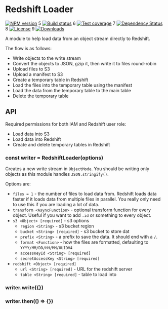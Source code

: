 # Redshift Loader

[![NPM version][npm-image]][npm-url]
5	[![Build status][travis-image]][travis-url]
6	[![Test coverage][codecov-image]][codecov-url]
7	[![Dependency Status][david-image]][david-url]
8	[![License][license-image]][license-url]
9	[![Downloads][downloads-image]][downloads-url]

A module to help load data from an object stream directly to Redshift.

The flow is as follows:

- Write objects to the write stream
- Convert the objects to JSON, gzip it, then write it to files round-robin
- Upload files to S3
- Upload a manifest to S3
- Create a temporary table in Redshift
- Load the files into the temporary table using the manifest
- Load the data from the temporary table to the main table
- Delete the temporary table

## API

Required permissions for both IAM and Redshift user role:

- Load data into S3
- Load data into Redshift
- Create and delete temporary tables in Redshift

### const writer = RedshiftLoader(options)

Creates a new write stream in `ObjectMode`.
You should be writing only objects as this module handles `JSON.stringify()`.

Options are:

- `files = 1` - the number of files to load data from.
  Redshift loads data faster if it loads data from multiple files in parallel.
  You really only need to use this if you are loading a lot of data.
- `transform <AsyncFunction>` - optional transform function for every object. Useful if you want to add `.id` or something to every object.
- `s3 <Object> [required]` - s3 options
  - `region <String>` - s3 bucket region
  - `bucket <String> [required]` - s3 bucket to store dat
  - `prefix <String>` - a prefix to save the data. It should end with a `/`.
  - `format <Function>` - how the files are formatted, defaulting to `YYYY/MM/DD/HH/MM/UUIDV4`
  - `accessKeyId <String> [required]`
  - `secretAccessKey <String> [required]`
- `redshift <Object> [required]`
  - `url <String> [required]` - URL for the redshift server
  - `table <String> [required]` - table to load into

### writer.write({})

### writer.then(() => {})

[npm-image]: https://img.shields.io/npm/v/redshift-loader.svg?style=flat-square
[npm-url]: https://npmjs.org/package/redshift-loader
[travis-image]: https://img.shields.io/travis/jonathanong/redshift-loader/master.svg?style=flat-square
[travis-url]: https://travis-ci.org/jonathanong/redshift-loader
[codecov-image]: https://img.shields.io/codecov/c/github/jonathanong/redshift-loader/master.svg?style=flat-square
[codecov-url]: https://codecov.io/github/jonathanong/redshift-loader
[david-image]: http://img.shields.io/david/jonathanong/redshift-loader.svg?style=flat-square
[david-url]: https://david-dm.org/jonathanong/redshift-loader
[license-image]: http://img.shields.io/npm/l/redshift-loader.svg?style=flat-square
[license-url]: LICENSE
[downloads-image]: http://img.shields.io/npm/dm/redshift-loader.svg?style=flat-square
[downloads-url]: https://npmjs.org/package/redshift-loader
